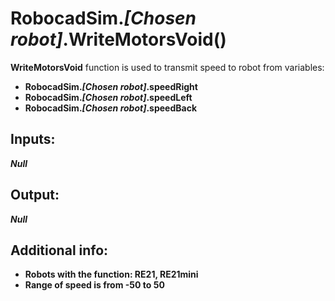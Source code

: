 <h1> RobocadSim.<em>[Chosen robot]</em>.WriteMotorsVoid()  </h1>
  
<strong>WriteMotorsVoid</strong> function is used to transmit speed to robot from variables: 
<ul>
  <li><strong>RobocadSim.<em>[Chosen robot]</em>.speedRight</strong></li> 
  <li><strong>RobocadSim.<em>[Chosen robot]</em>.speedLeft</strong></li>
  <li><strong>RobocadSim.<em>[Chosen robot]</em>.speedBack</strong></li>
</ul>
  
<h2><strong> Inputs: </strong></h2> 
<strong><em>Null</em></strong> 
  
<h2><strong> Output: </strong></h2>
<strong><em>Null</em></strong> 

<h2><strong> Additional info: </strong></h2>
<ul>
<li><strong>Robots with the function: RE21, RE21mini</strong></li>
<li><strong>Range of speed is from -50 to 50</strong></li>
</ul>
